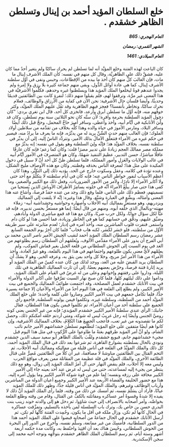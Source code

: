 <h1 dir="rtl">خلع السلطان المؤيد أحمد بن إينال وتسلطن الظاهر خشقدم .</h1>

<h5 dir="rtl">العام الهجري:  865

الشهر القمري: رمضان

العام الميلادي: 1461</h5>

<p dir="rtl">كان الباعث لهذه الفتنة وخلع المؤيَّد أنه لما تسلطن لم يحرك ساكنًا ولم يتغير أحدٌ مما كان عليه، فشقَّ ذلك على الظاهريَّة، وقال كل منهم في نفسه: كأن الملك الأشرف إينال ما مات، فإن الغالبَ كلٌّ منهم كان أخذ ما بيده من الإقطاعات، وحبس ونفى في أوَّل سلطنة الأشرف إينال، كما هي عادة أوائل الدُّول، وبقى منهم جماعة كثيرة بلا رزق ولا إمرة ولم يجدوا عندهم قوةً ليخلعوا الملك المؤيد هذا ويسلطنوا غيره وحدهم، فكلَّموا الأشرفيَّة في هذا المعنى غير مرَّة، وترققوا لهم، فلم يقبلوا منهم ذلك؛ لنفرةٍ كانت بين الطائفتين قديمًا وحديثًا، وأيضا فلسان حال الأشرفية: نحن الآن في كفاية من الأرزاق والوظائف، فعلام نحرك ساكنًا، ونخاطر بأنفسنا؟ فعجز فيهم الظاهرية وقد ثقُل عليهم الملك المؤيَّد، وكثر خوفُهم منه، فإنه أوَّل ما تسلطن أبرق وأرعد، فانخزى كل أحد، قال ابن تغري بردي: "كان دخول المؤيد السلطنة بحرمة وافرة؛ لأن سنَّه كان نحو الثلاثين سنة يوم تسلطن، وكان قد ولِّيَ الأتابكية في أيَّام أبيه، وأخذ وأعطى، وسافر أميرَ حاجِّ المحمل، وحجَّ قبل ذلك أيضًا وسافر البلاد، ومارس الأمورَ في حياة والده وهذا كلُّه بخلاف من تقدَّمه من سلاطين أولاد الملوك؛ فإن الغالب منهم حدث السِّنِّ يريد له من يدبِّرُه، فإنه ما يعرف ما يرادُ منه، فيصير في حكم غيرِه من الأمراء فتتعلَّق الآمالُ بذلك الأمير، وتتردَّد الناسُ إليه، إلى أن يدبِّر في سلطنة نفسه، بخلاف المؤيَّد هذ؛ فإنَّه ولِيَ السلطنة وهو يقول في نفسه: إنه يدبِّرُ مع مملكة مصر ممالكَ العجم زيادةً على تدبير مصرَ! قلت: وكان كما زعم؛ فإنه كان عارفًا عاقلًا مباشرًا، حسن التدبير، عظيمَ التنفيذ شهمًا، وكان هو المتصرفَ في الأمور أيَّام أبيه في غالب الولايات والعَزلِ وأمور المملكة، فلما تسلطن ظنَّ كل أحد أنْ لا سبيل في دخول المكيدة على مثل هذا؛ لمعرفة الناس بحذقه وفطنته, وكان مع هذه الأوصاف مليح الشكل، وعنده تؤدة في كلامه، وعقل وسكوت خارج عن الحد، يؤديه ذلك إلى التكبُّر، وهذا كان أعظم الأسباب لنفور خواطر الناس عنه؛ فإنه كان في أيام سلطنته لا يتكلَّمُ مع أحد حتى ولا أكابر الأمراء إلا نادرًا، ولأمر من الأمور الضروريات، وفعل ذلك مع الكبير والصغير، وما كفى هذا حتى صار يبلُغُ الأمراءَ أنَّه في خلوته يسامِرُ الأطرافَ الأوباشَ الذين يُستحيا من تسميتهم، فعظم ذلك على الناس، فلما وقع ذلك وجد من عنده حقدٌ فرصةً، وأشاع عنه هذا المعنى وأمثاله، وبشَّع في العبارة وشنَّع، وقال هذا وغيره: إنَّه لا يلتفت إلى المماليك ويزدريهم، وهو مستعزٌّ بمماليك أبيه الأجلاب وأصهاره وحواشيه وخشداشية أبيه- زملاء مهنته-وبالمال الذي خلَّفه أبوه، ومنهم من قال أيضًا: إنما هو مستعزٌّ بحسن تدبيره، فإنه قد عبَّأ لكل سؤال جوابًا، ولكل حرب ضربًا، وكان مع هذا قد قمع مباشري الدولة وأبادهم، وضيَّق عليهم، ودقَّق في حسابهم كما هو في الخاطر وزيادة، فما أحسن هذا لو كان دام واستمر, فنفرت قلوب المباشرين منه، وأخذ أمره في إدبار؛ لعدم مثابرته على سير طريقه الأوَّل من سلطنته، فلو جَسَر لكَسَر، لكنه هاب فخاب" فلما كان آخرُ يوم الجمعة السابع عشر رمضان رسم السلطان الملك المؤيد أحمد لنقيب الجيش الأمير ناصر الدين محمد بن أبي الفرج أن يدور على الأمراء مقدَّمي الألوف، ويُعلمَهم أن السلطان رسم بطلوعهم من الغد في يوم السبت إلى الحوش السلطاني من قلعة الجبل بغير قماش الموكب، ولم يعلِمْهم لأيِّ معنى يكون طلوعهم واجتماعهم في هذا اليوم بالقلعة، وهو غيرُ العادة، وأخذ الأمراء من هذا الأمر أمرٌ مريج، وخلا كل واحد بمن يثق به، وعرفه الخبر، وهو لا يشكُّ أن السلطان يريد القبضَ عليه من الغد، ووجد لذلك من كان عنده كمينٌ من الملك المؤيد أو يريد إثارةَ فتنة فرصةً، وحرَّض بعضهم بعضًا، إلى أن ثارت المماليك الظاهرية في تلك الليلة، وداروا على رفقتهم وإخوانهم وعلى من له غرضٌ في القيام على الملك المؤيد، وداموا على ذلك ليلتَهم كلها، فلما كان صبح نهار السبت تفرَّقوا على أكابر الدولة والأمراء في بيت الأتابك خشقدم لعمل المصلحة، وقد اجتمعت طوائفُ المماليك والجميع في بيت الأمير الكبير، ولم يطلع إلى القلعة في هذا اليوم أحدٌ من الأمراء والأعيان إلا جماعة يسيرة جدًّا، فلما تكامل جمعهم في بيت الأمير الكبير وصاروا على كلمة واحدة؛ على خلع الملك المؤيَّد أحمد من السلطنة، وسلطنة غيره، وتكلموا فيمن يولونه السلطنة, فأجمع رأي الجميع على سلطنة أحد من أعيان الأمراء، ثم تكلموا فيمن يكون هذا السلطان، فقال جانبك: الرأي عندي سلطنةُ الأمير الكبير خشقدم المؤيدي؛ فإنه من غير الجنس يعني كونه روميَّ الجنس وأيضًا إنه رجل غريبٌ ليس له شوكة، ومتى أردتم خلعَه أمكنكم ذلك، وحصل لكم ما تقصدونه من غير تعب، فأعجب الجميعَ هذا الكلامُ، بخلاف المماليك الأشرفية، وإن كانوا هم أيضًا متفقين على خلع المؤيد؛ لتطَلُّعهم تسلطُنَ خشداشهم الأمير جانم نائب الشام، ولو أنَّ أمر المؤيد طرقهم بغتةً ما طاوعوا على الرُّكوبِ في مثل هذا اليوم قبل مجيء خشداشهم جانم، فبويع خشقدم ولقِّبَ بالملك الظاهر أبو سعيد سيف الدين خشقدم ونودي بالحال بسلطنته بشوارع القاهرة، ثم شرعوا بعد ذلك في قتالِ الملك المؤيد أحمد، كل ذلك والملك المؤيَّدُ في القلعة في أناس قليلة من مماليكه ومماليك أبيه الأجلاب، ثم التحم القتال بين الطائفتين مناوشةً لا مصاففةً، غير أن كلًّا من الطائفتين مُصِرٌّ على قتال الطائفة الأخرى، والملك المؤيَّد في قلة عظيمة من المقاتلة ممن يعرف مواقِعَ الحرب وليس معه إلا أجلاب، فلم ينقضِ النهار حتى آل أمرُ الملك المؤيد إلى زوال، وهو مع ذلك ينتظر من يجيء إليه لمساعدته، حتى من ليس له غرض عند أحد بعينه جاء إلى الأمير الكبير مخافة على رزقه ونفسه؛ لِما علم من قوة شوكة الأمير الكبير وما يؤول أمره إليه، هذا مع حضور الخليفة والقضاة الأربعة عند الأمير الكبير وجميع أعيان الدولة من المباشرين وأرباب الوظائف وغيرهم، والملك المؤيَّد في أناس قليلة جدًّا، وظهر ذلك للملك المؤيد عيانًا، فأراد أن يسَلِّمَ نفسه، ثم أمسك عن ذلك من وقته، فلما رأى الملك المؤيد أنَّ ذلك لا يفيده إلا شدةً وقسوةً أمر عساكره ومقاتلته بالكفِّ عن القتال، وقام من وقته وطلع القلعة بخواصِّه، وأمر أصحابه بالانصراف إلى حيث شاؤوا، ثم دخل هو إلى والدته خوند زينب بنت البدري حسن بن خاص بك، وترك باب السلسلة لمن يأخذه بالتسليم، وتمزَّقت عساكره في الحال كأنها لم تكن، وزال ملكه في أقل ما يكون، وخُمِدت الفتنة كأنَّها لم تكن، ثم أرسل الأتابك خشقدم في الحال جماعةً من أصحابه قبضوا على الملك المؤيد أحمد هذا من الدور السلطانية، فأُمسِكَ من غير ممانعة، وسلَّم نفسه، وأُخرِجَ من الدور إلى البحرة من الحوش السلطاني، وحُبِسَ هناك بعد أن اقتِيدَ واحتُفظ به، وكانت مدة حكمه أربعة أشهر وستة أيام، ثم رسم السلطان الملك الظاهر خشقدم بتوجُّهِه وتوجه أخيه محمد إلى سجن الإسكندرية.</p></br>
